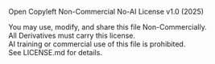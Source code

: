 Open Copyleft Non-Commercial No-AI License v1.0 (2025)  

You may use, modify, and share this file Non-Commercially.  
All Derivatives must carry this license.  
AI training or commercial use of this file is prohibited.  
See LICENSE.md for details.  
